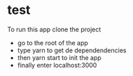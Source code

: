 # test

To run this app clone the project

- go to the root of the app 
- type yarn to get de dependendencies 
- then yarn start to init the app 
- finally enter localhost:3000
